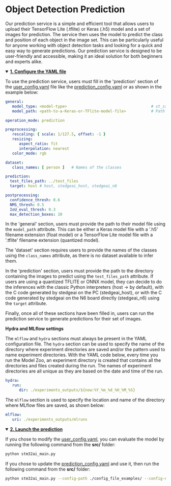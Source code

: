 # Object Detection Prediction

Our prediction service is a simple and efficient tool that allows users to upload their TensorFlow Lite (.tflite) or Keras (.h5) model and a set of images for prediction. The service then uses the model to predict the class and position of each object in the image set. This can be particularly useful for anyone working with object detection tasks and looking for a quick and easy way to generate predictions. Our prediction service is designed to be user-friendly and accessible, making it an ideal solution for both beginners and experts alike.



<details open>
<summary><a href="#1"><b>1. Configure the YAML file</b></a></summary>
<a id="1"></a>

To use the prediction service, users must fill in the 'prediction' section of the [user_config.yaml](../user_config.yaml) file like the [prediction_config.yaml](../config_file_examples/prediction_config.yaml) or as shown in the example below:

```yaml
general:
   model_type: <model-type>                                     # st_ssd_mobilenet_v1, ssd_mobilenet_v2_fpnlite, tiny_yolo_v2
   model_path: <path-to-a-Keras-or-TFlite-model-file>           # Path to the model to use to make predictions

operation_mode: prediction

preprocessing:
   rescaling: { scale: 1/127.5, offset: -1 }
   resizing:
      aspect_ratio: fit
      interpolation: nearest
   color_mode: rgb

dataset:
   class_names: [ person ]   # Names of the classes

prediction:
  test_files_path: ../test_files
  target: host # host, stedgeai_host, stedgeai_n6

postprocessing:
  confidence_thresh: 0.6
  NMS_thresh: 0.5
  IoU_eval_thresh: 0.3
  max_detection_boxes: 10
```

In the 'general' section, users must provide the path to their model file using the `model_path` attribute. This can be either a Keras model file with a '.h5' filename extension (float model) or a TensorFlow Lite model file with a '.tflite' filename extension (quantized model).

The 'dataset' section requires users to provide the names of the classes using the `class_names` attribute, as there is no dataset available to infer them.

In the 'prediction' section, users must provide the path to the directory containing the images to predict using the `test_files_path` attribute. If users are using a quantized TFLITE or ONNX model, they can decide to do the inferences with the classic Python interpreters (host -> by default), with the C code generated by stedgeai on the PC (stedgeai_host), or with the C code generated by stedgeai on the N6 board directly (stedgeai_n6) using the `target` attribute.

Finally, once all of these sections have been filled in, users can run the prediction service to generate predictions for their set of images.

**Hydra and MLflow settings**

The `mlflow` and `hydra` sections must always be present in the YAML configuration file. The `hydra` section can be used to specify the name of the directory where experiment directories are saved and/or the pattern used to name experiment directories. With the YAML code below, every time you run the Model Zoo, an experiment directory is created that contains all the directories and files created during the run. The names of experiment directories are all unique as they are based on the date and time of the run.

```yaml
hydra:
   run:
      dir: ./experiments_outputs/${now:%Y_%m_%d_%H_%M_%S}
```

The `mlflow` section is used to specify the location and name of the directory where MLflow files are saved, as shown below:

```yaml
mlflow:
   uri: ./experiments_outputs/mlruns
```

</details>
<details open><summary><a href="#2"><b>2. Launch the prediction</b></a></summary><a id="2"></a>

If you chose to modify the [user_config.yaml](../user_config.yaml), you can evaluate the model by running the following command from the **src/** folder:

```bash
python stm32ai_main.py 
```

If you chose to update the [prediction_config.yaml](../config_file_examples/prediction_config.yaml) and use it, then run the following command from the **src/** folder:

```bash
python stm32ai_main.py --config-path ./config_file_examples/ --config-name prediction_config.yaml
```

</details>
